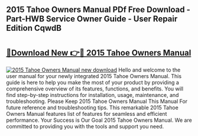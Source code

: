 ## 2015 Tahoe Owners Manual PDf Free Download - Part-HWB Service Owner Guide - User Repair Edition CqwdB

# <h2><a href="http://bc42220.oget.top/?id=2015+Tahoe+Owners+Manual">🔗Download New 👉🔴 2015 Tahoe Owners Manual</a></h2>

[![2015 Tahoe Owners Manual new download](https://i.imgur.com/5g1atiW.png)](http://bc42220.oget.top/?id=2015+Tahoe+Owners+Manual)
Hello and welcome to the user manual for your newly integrated 2015 Tahoe Owners Manual. This guide is here to help you make the most of your product by providing a comprehensive overview of its features, functions, and benefits. You will find step-by-step instructions for installation, usage, maintenance, and troubleshooting. Please Keep 2015 Tahoe Owners Manual This Manual For future reference and troubleshooting tips. This remarkable 2015 Tahoe Owners Manual features list of features for seamless and efficient performance. Your Success is Our Goal 2015 Tahoe Owners Manual. We are committed to providing you with the tools and support you need.
